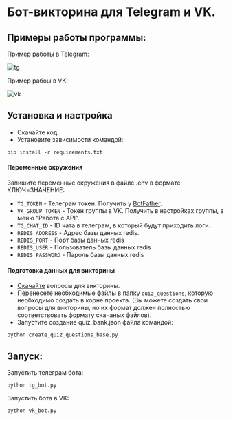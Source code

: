 # Бот-викторина для Telegram и VK.

## Примеры работы программы:

Пример работы в Telegram:

![tg](https://dvmn.org/media/filer_public/e9/eb/e9ebd8aa-17dd-4e82-9f00-aad21dc2d16c/examination_tg.gif)

Пример рабоы в VK:

![vk](https://dvmn.org/media/filer_public/aa/c8/aac86f90-29b6-44bb-981e-02c8e11e69f7/examination_vk.gif)

## Установка и настройка

* Скачайте код.
* Установите зависимости командой:

```
pip install -r requirements.txt
```

#### Переменные окружения

Запишите переменные окружения в файле .env в формате КЛЮЧ=ЗНАЧЕНИЕ:

* `TG_TOKEN` - Телеграм токен. Получить у [BotFather](https://telegram.me/BotFather).
* `VK_GROUP_TOKEN` - Токен группы в VK. Получить в настройках группы, в меню “Работа с API”.
* `TG_CHAT_ID` - ID чата в телеграм, в который будут приходить логи.
* `REDIS_ADDRESS` - Адрес базы данных redis.
* `REDIS_PORT` - Порт базы данных redis
* `REDIS_USER` - Пользователь базы данных redis
* `REDIS_PASSWORD` - Пароль базы данных redis

#### Подготовка данных для викторины

* [Скачайте](https://devman.org/encyclopedia/python_intermediate/python_files/) вопросы для викторины.
* Перенесете необходимые файлы в папку `quiz_questions`, которую необходимо создать в корне проекта. (Вы можете создать
  свои вопросы для викторины, но их формат должен полностью соответствовать формату скачаных файлов).
* Запустите создание quiz_bank.json файла командой:

```
python create_quiz_questions_base.py
```

## Запуск:

Запустить телеграм бота:

```
python tg_bot.py
```

Запустить бота в VK:

```
python vk_bot.py
```